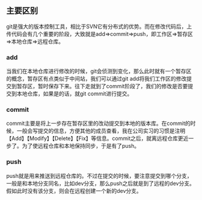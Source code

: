 ## 主要区别
git是强大的版本控制工具，相比于SVN它有分布式的优势。而在修改代码后，上传代码会有几个重要的阶段，大致就是add=>commit=>push，即工作区=>暂存区=>本地仓库=>远程仓库。
### add
当我们在本地仓库进行修改的时候，git会侦测到变化，那么此时就有一个暂存区的概念，暂存区有点类似于中间站，我们可以通过git add将我们工作区的修改提交到暂存区，暂时保存下来。往下走就到了commit阶段了，我们的修改是否要提交到本地仓库，如果是的话，就git commit进行提交。
### commit
commit主要是将上一步存在暂存区里的改动提交到本地的版本库。在commit的时候，一般会写提交的信息，方便其他的成员查看，我在公司实习的习惯是注明【Add】【Modify】【Delete】【Fix】等信息。commit之后，就离远程仓库更近一步了。为了使远程仓库和本地保持同步，于是有了push。
### push
push就是用来推送到远程仓库的。不过在提交的时候，要注意提交到哪个分支，一般是和本地分支同名，比如dev分支，那么push之后就是到了远程的dev分支。假如此时没有该分支，则会在远程创建一个新的dev分支。